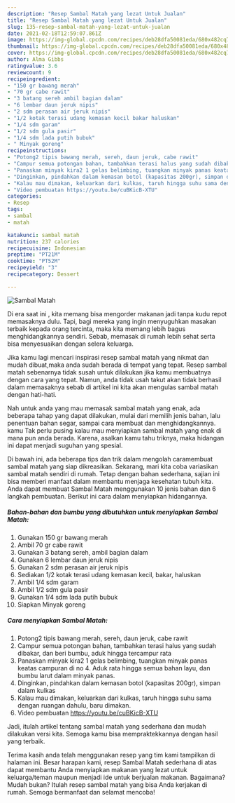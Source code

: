 ```yaml
---
description: "Resep Sambal Matah yang lezat Untuk Jualan"
title: "Resep Sambal Matah yang lezat Untuk Jualan"
slug: 135-resep-sambal-matah-yang-lezat-untuk-jualan
date: 2021-02-18T12:59:07.861Z
image: https://img-global.cpcdn.com/recipes/deb28dfa50081eda/680x482cq70/sambal-matah-foto-resep-utama.jpg
thumbnail: https://img-global.cpcdn.com/recipes/deb28dfa50081eda/680x482cq70/sambal-matah-foto-resep-utama.jpg
cover: https://img-global.cpcdn.com/recipes/deb28dfa50081eda/680x482cq70/sambal-matah-foto-resep-utama.jpg
author: Alma Gibbs
ratingvalue: 3.6
reviewcount: 9
recipeingredient:
- "150 gr bawang merah"
- "70 gr cabe rawit"
- "3 batang sereh ambil bagian dalam"
- "6 lembar daun jeruk nipis"
- "2 sdm perasan air jeruk nipis"
- "1/2 kotak terasi udang kemasan kecil bakar haluskan"
- "1/4 sdm garam"
- "1/2 sdm gula pasir"
- "1/4 sdm lada putih bubuk"
- " Minyak goreng"
recipeinstructions:
- "Potong2 tipis bawang merah, sereh, daun jeruk, cabe rawit"
- "Campur semua potongan bahan, tambahkan terasi halus yang sudah dibakar, dan beri bumbu, aduk hingga tercampur rata"
- "Panaskan minyak kira2 1 gelas belimbing, tuangkan minyak panas keatas campuran di no 4. Aduk rata hingga semua bahan layu, dan bumbu larut dalam minyak panas."
- "Dinginkan, pindahkan dalam kemasan botol (kapasitas 200gr), simpan dalam kulkas"
- "Kalau mau dimakan, keluarkan dari kulkas, taruh hingga suhu sama dengan ruangan dahulu, baru dimakan."
- "Video pembuatan https://youtu.be/cuBKicB-XTU"
categories:
- Resep
tags:
- sambal
- matah

katakunci: sambal matah 
nutrition: 237 calories
recipecuisine: Indonesian
preptime: "PT21M"
cooktime: "PT52M"
recipeyield: "3"
recipecategory: Dessert

---
```



![Sambal Matah](https://img-global.cpcdn.com/recipes/deb28dfa50081eda/680x482cq70/sambal-matah-foto-resep-utama.jpg)

Di era  saat ini , kita memang bisa mengorder makanan jadi tanpa kudu repot memasaknya dulu. Tapi, bagi mereka yang ingin menyuguhkan masakan terbaik kepada orang tercinta, maka kita memang lebih bagus menghidangkannya sendiri. Sebab, memasak di rumah lebih sehat serta bisa menyesuaikan dengan selera keluarga.

Jika kamu lagi mencari inspirasi resep sambal matah yang nikmat dan mudah dibuat,maka anda sudah berada di tempat yang tepat. Resep sambal matah  sebenarnya tidak susah untuk dilakukan jika kamu membuatnya dengan cara yang tepat. Namun, anda tidak usah takut akan tidak berhasil dalam memasaknya 
sebab di artikel ini kita akan mengulas sambal matah dengan hati-hati.  



Nah untuk anda yang mau memasak sambal matah yang enak, ada beberapa tahap yang dapat dilakukan, mulai dari memilih jenis bahan, lalu penentuan bahan segar, sampai cara membuat dan menghidangkannya. kamu Tak perlu pusing kalau mau menyiapkan sambal matah yang enak di mana pun anda berada. Karena, asalkan kamu  tahu triknya, maka hidangan ini dapat menjadi suguhan yang spesial.

Di bawah ini, ada beberapa tips dan trik dalam mengolah caramembuat sambal matah yang siap dikreasikan. Sekarang, mari kita coba variasikan sambal matah sendiri di rumah. Tetap dengan bahan sederhana, sajian ini bisa memberi manfaat dalam membantu menjaga kesehatan tubuh kita. Anda dapat membuat Sambal Matah menggunakan 10 jenis bahan dan 6 langkah pembuatan. Berikut ini cara dalam menyiapkan hidangannya.

<!--inarticleads1-->

##### Bahan-bahan dan bumbu yang dibutuhkan untuk menyiapkan Sambal Matah:

1. Gunakan 150 gr bawang merah
1. Ambil 70 gr cabe rawit
1. Gunakan 3 batang sereh, ambil bagian dalam
1. Gunakan 6 lembar daun jeruk nipis
1. Gunakan 2 sdm perasan air jeruk nipis
1. Sediakan 1/2 kotak terasi udang kemasan kecil, bakar, haluskan
1. Ambil 1/4 sdm garam
1. Ambil 1/2 sdm gula pasir
1. Gunakan 1/4 sdm lada putih bubuk
1. Siapkan  Minyak goreng




<!--inarticleads2-->

##### Cara menyiapkan Sambal Matah:

1. Potong2 tipis bawang merah, sereh, daun jeruk, cabe rawit
1. Campur semua potongan bahan, tambahkan terasi halus yang sudah dibakar, dan beri bumbu, aduk hingga tercampur rata
1. Panaskan minyak kira2 1 gelas belimbing, tuangkan minyak panas keatas campuran di no 4. Aduk rata hingga semua bahan layu, dan bumbu larut dalam minyak panas.
1. Dinginkan, pindahkan dalam kemasan botol (kapasitas 200gr), simpan dalam kulkas
1. Kalau mau dimakan, keluarkan dari kulkas, taruh hingga suhu sama dengan ruangan dahulu, baru dimakan.
1. Video pembuatan https://youtu.be/cuBKicB-XTU




Jadi, itulah artikel tentang  sambal matah  yang sederhana dan mudah dilakukan versi kita. Semoga kamu bisa mempraktekkannya dengan hasil yang terbaik. 

Terima kasih anda telah menggunakan resep yang tim kami tampilkan di halaman ini. Besar harapan kami, resep  Sambal Matah sederhana di atas dapat membantu Anda menyiapkan makanan yang lezat untuk keluarga/teman maupun menjadi ide untuk berjualan makanan. Bagaimana? Mudah bukan? Itulah resep sambal matah yang bisa Anda kerjakan di rumah. Semoga bermanfaat dan selamat mencoba!

